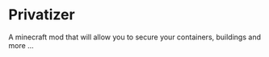 Privatizer
============

A minecraft mod that will allow you to secure your containers, buildings and more ...
